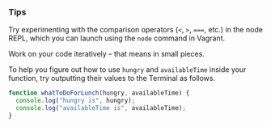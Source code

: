 ### Tips

Try experimenting with the comparison operators (`<`, `>`, `===`, etc.) in the node REPL, which you can launch using the `node` command in Vagrant.

Work on your code iteratively – that means in small pieces. 

To help you figure out how to use `hungry` and `availableTime` inside your function, try outputting their values to the Terminal as follows.

```Javascript 
function whatToDoForLunch(hungry, availableTime) {
  console.log("hungry is", hungry);
  console.log("availableTime is", availableTime);
}
```